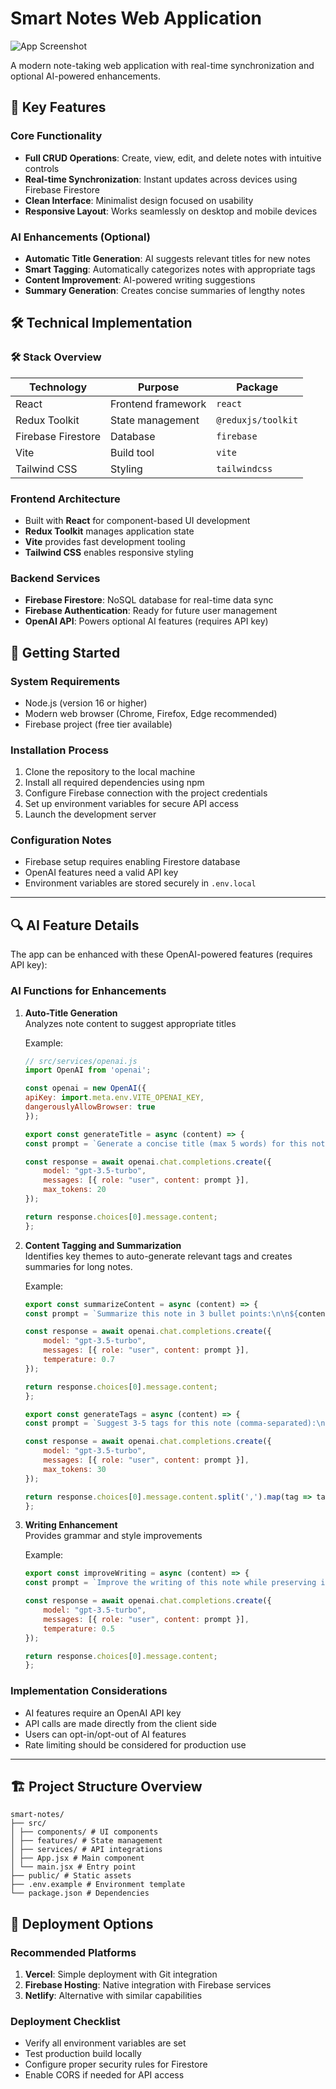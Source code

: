 # Smart Notes Web Application

![App Screenshot](./src/assets/screenshot.png)


A modern note-taking web application with real-time synchronization and optional AI-powered enhancements.

## 🌟 Key Features

### Core Functionality
- **Full CRUD Operations**: Create, view, edit, and delete notes with intuitive controls
- **Real-time Synchronization**: Instant updates across devices using Firebase Firestore
- **Clean Interface**: Minimalist design focused on usability
- **Responsive Layout**: Works seamlessly on desktop and mobile devices

### AI Enhancements (Optional)
- **Automatic Title Generation**: AI suggests relevant titles for new notes
- **Smart Tagging**: Automatically categorizes notes with appropriate tags
- **Content Improvement**: AI-powered writing suggestions
- **Summary Generation**: Creates concise summaries of lengthy notes

## 🛠 Technical Implementation

### 🛠 Stack Overview

| Technology | Purpose | Package |
|------------|---------|---------|
| React      | Frontend framework | `react` |
| Redux Toolkit | State management | `@reduxjs/toolkit` |
| Firebase Firestore | Database | `firebase` |
| Vite | Build tool | `vite` |
| Tailwind CSS | Styling | `tailwindcss` |

### Frontend Architecture
- Built with **React** for component-based UI development
- **Redux Toolkit** manages application state
- **Vite** provides fast development tooling
- **Tailwind CSS** enables responsive styling

### Backend Services
- **Firebase Firestore**: NoSQL database for real-time data sync
- **Firebase Authentication**: Ready for future user management
- **OpenAI API**: Powers optional AI features (requires API key)


## 🚀 Getting Started

### System Requirements
- Node.js (version 16 or higher)
- Modern web browser (Chrome, Firefox, Edge recommended)
- Firebase project (free tier available)

### Installation Process
1. Clone the repository to the local machine
2. Install all required dependencies using npm
3. Configure Firebase connection with the project credentials
4. Set up environment variables for secure API access
5. Launch the development server

### Configuration Notes
- Firebase setup requires enabling Firestore database
- OpenAI features need a valid API key
- Environment variables are stored securely in `.env.local`

-----

## 🔍 AI Feature Details

The app can be enhanced with these OpenAI-powered features (requires API key):
### AI Functions for Enhancements
1. **Auto-Title Generation**  
   Analyzes note content to suggest appropriate titles
   
   Example:

    ```javascript
    // src/services/openai.js
    import OpenAI from 'openai';

    const openai = new OpenAI({
    apiKey: import.meta.env.VITE_OPENAI_KEY,
    dangerouslyAllowBrowser: true
    });

    export const generateTitle = async (content) => {
    const prompt = `Generate a concise title (max 5 words) for this note: ${content.substring(0, 500)}`;
    
    const response = await openai.chat.completions.create({
        model: "gpt-3.5-turbo",
        messages: [{ role: "user", content: prompt }],
        max_tokens: 20
    });

    return response.choices[0].message.content;
    };
2. **Content Tagging and Summarization**  
   Identifies key themes to auto-generate relevant tags and creates summaries for long notes.

   Example:

    ```javascript
    export const summarizeContent = async (content) => {
    const prompt = `Summarize this note in 3 bullet points:\n\n${content.substring(0, 2000)}`;
    
    const response = await openai.chat.completions.create({
        model: "gpt-3.5-turbo",
        messages: [{ role: "user", content: prompt }],
        temperature: 0.7
    });

    return response.choices[0].message.content;
    };

    export const generateTags = async (content) => {
    const prompt = `Suggest 3-5 tags for this note (comma-separated):\n\n${content.substring(0, 1000)}`;
    
    const response = await openai.chat.completions.create({
        model: "gpt-3.5-turbo",
        messages: [{ role: "user", content: prompt }],
        max_tokens: 30
    });

    return response.choices[0].message.content.split(',').map(tag => tag.trim());
    };
    ```
3. **Writing Enhancement**  
   Provides grammar and style improvements

    Example:

    ```javascript
    export const improveWriting = async (content) => {
    const prompt = `Improve the writing of this note while preserving its meaning:\n\n${content.substring(0, 2000)}`;
    
    const response = await openai.chat.completions.create({
        model: "gpt-3.5-turbo",
        messages: [{ role: "user", content: prompt }],
        temperature: 0.5
    });

    return response.choices[0].message.content;
    };
    ```

### Implementation Considerations
- AI features require an OpenAI API key
- API calls are made directly from the client side
- Users can opt-in/opt-out of AI features
- Rate limiting should be considered for production use

---
## 🏗 Project Structure Overview
    smart-notes/
    ├── src/
    │ ├── components/ # UI components
    │ ├── features/ # State management
    │ ├── services/ # API integrations
    │ ├── App.jsx # Main component
    │ └── main.jsx # Entry point
    ├── public/ # Static assets
    ├── .env.example # Environment template
    └── package.json # Dependencies


## 🚢 Deployment Options

### Recommended Platforms
1. **Vercel**: Simple deployment with Git integration
2. **Firebase Hosting**: Native integration with Firebase services
3. **Netlify**: Alternative with similar capabilities

### Deployment Checklist
- Verify all environment variables are set
- Test production build locally
- Configure proper security rules for Firestore
- Enable CORS if needed for API access
